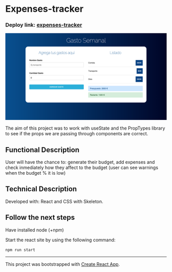 # Expenses-tracker

### Deploy link: [expenses-tracker](https://expenses-tracker-react.netlify.app)
![expenses-tracker](./public/img/expenses-tracker2.png)

The aim of this project was to work with useState and the PropTypes library to see if the props we are passing through components are correct.

## Functional Description

User will have the chance to: generate their budget, add expenses and check inmediately
how they affect to the budget (user can see warnings when the budget % it is low)

## Technical Description

Developed with: React and CSS with Skeleton.

## Follow the next steps

Have installed node (+npm)

Start the react site by using the following command:
````
npm run start 
````

-------------
This project was bootstrapped with [Create React App](https://github.com/facebook/create-react-app).
